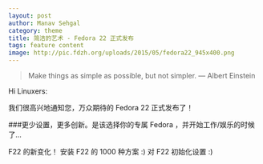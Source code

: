 ```yaml
---
layout: post
author: Manav Sehgal
category: theme
title: 简洁的艺术 - Fedora 22 正式发布
tags: feature content
image: http://pic.fdzh.org/uploads/2015/05/fedora22_945x400.png
---
```


> Make things as simple as possible, but not simpler. — Albert Einstein

Hi Linuxers:

我们很高兴地通知您，万众期待的 Fedora 22 正式发布了！

###更少设置，更多创新。是该选择你的专属 Fedora ，并开始工作/娱乐的时候了...

F22 的新变化！
安装 F22 的 1000 种方案 :)
对 F22 初始化设置 :)
